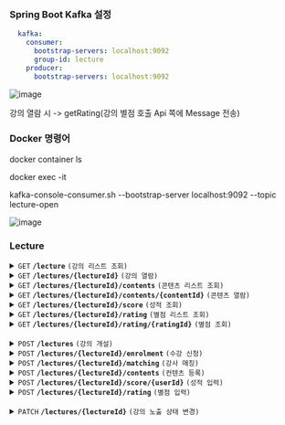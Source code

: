 ### Spring Boot Kafka 설정

``` yml
  kafka:
    consumer:
      bootstrap-servers: localhost:9092
      group-id: lecture
    producer:
      bootstrap-servers: localhost:9092
```

![image](https://user-images.githubusercontent.com/99159721/165893837-1ff0604c-d565-4c42-a5ce-3df4a227f256.png)


강의 열람 시 -> getRating(강의 별점 호출 Api 쪽에 Message 전송)

### Docker 명령어

docker container ls

docker exec -it

kafka-console-consumer.sh --bootstrap-server localhost:9092 --topic lecture-open

![image](https://user-images.githubusercontent.com/99159721/165893739-d8e42434-078d-4aa3-a432-bba12e0bb9aa.png)



### Lecture

<details>
  <summary>
    <code>GET</code> 
    <code><b>/lecture</b></code> 
    <code>(강의 리스트 조회)</code>
  </summary>

##### Header

> | name   | Description      | Required |
  > |--------|------------------|-----------|
> | `Authorization` |   사용자 인증 수단, 액세스 토큰 값     | O |
##### Responses

> | name   |  type      | Description      | Required |
  > |--------|------------|----------------|---|
> | `elements` |  Integer[]  | 강의ID 목록     | O |

</details>

<details>
  <summary>
    <code>GET</code> 
    <code><b>/lectures/{lectureId}</b></code> 
    <code>(강의 열람)</code>
  </summary>

##### Header

> | name   | Description      | Required |
> |--------|------------------|-----------|
> | `Authorization` |   사용자 인증 수단, 액세스 토큰 값     | O |
##### Parameters

> | name   |  type      | Description      | Required |
> |--------|------------|----------------|---|
> | `lectureId` |  Integer  | 강의 ID     | O |

##### Responses

> | name   |  type      | Description      | Required |
> |--------|------------|----------------|---|
> | `title` |  String  | 강의명     | O |
> | `location` |  String  | 강의 장소     | O |

</details>

<details>
  <summary>
    <code>GET</code> 
    <code><b>/lectures/{lectureId}/contents</b></code> 
    <code>(콘텐츠 리스트 조회)</code>
  </summary>

##### Header

> | name   | Description      | Required |
> |--------|------------------|-----------|
> | `Authorization` |   사용자 인증 수단, 액세스 토큰 값     | O |
##### Responses

> | name   |  type      | Description      | Required |
> |--------|------------|----------------|---|
> | `elements` |  Integer[]  | 콘텐츠 ID 목록     | O |

</details>



<details>
  <summary>
    <code>GET</code> 
    <code><b>/lectures/{lectureId}/contents/{contentId}</b></code> 
    <code>(콘텐츠 열람)</code>
  </summary>

##### Header

> | name   | Description      | Required |
> |--------|------------------|-----------|
> | `Authorization` |   사용자 인증 수단, 액세스 토큰 값     | O |
##### Responses

> | name   |  type      | Description      | Required |
> |--------|------------|----------------|---|
> | `content` |  String  | 콘텐츠     | O |
> | `examYn` |  String  | 시험유무     |  |

</details>

<details>
  <summary>
    <code>GET</code> 
    <code><b>/lectures/{lectureId}/score</b></code> 
    <code>(성적 조회)</code>
  </summary>

##### Header

> | name   | Description      | Required |
> |--------|------------------|-----------|
> | `Authorization` |   사용자 인증 수단, 액세스 토큰 값     | O |
##### Responses

> | name   |  type      | Description      | Required |
> |--------|------------|----------------|---|
> | `score` |  String  | 성적     | O |
> | `comment` |  String  | 코멘트     |  |

</details>


<details>
  <summary>
    <code>GET</code> 
    <code><b>/lectures/{lectureId}/rating</b></code> 
    <code>(별점 리스트 조회)</code>
  </summary>

##### Header

> | name   | Description      | Required |
> |--------|------------------|-----------|
> | `Authorization` |   사용자 인증 수단, 액세스 토큰 값     | O |
##### Responses

> | name   |  type      | Description      | Required |
> |--------|------------|----------------|---|
> | `elements` |  Integer[]  | 별점 ID 목록    | O |
> | `average_rating` |  String  | 별점 평균     |  |

</details>


<details>
  <summary>
    <code>GET</code> 
    <code><b>/lectures/{lectureId}/rating/{ratingId}</b></code> 
    <code>(별점 조회)</code>
  </summary>

##### Header

> | name   | Description      | Required |
> |--------|------------------|-----------|
> | `Authorization` |   사용자 인증 수단, 액세스 토큰 값     | O |
##### Responses

> | name   |  type      | Description      | Required |
> |--------|------------|----------------|---|
> | `rating` |  Float  | 별점     | O |
> | `comment` |  String  | 코멘트     |  |

</details>

<br>

<details>
  <summary>
    <code>POST</code> 
    <code><b>/lectures</b></code> 
    <code>(강의 개설)</code>
  </summary>

##### Header

> | name | Description      | Required |
------|--------|------------------|-----------|
> | `Authorization`  |   사용자 인증 수단, 액세스 토큰 값     | O |
##### Parameters

> | name |  type      | Description      | Required |
------|--------|------------|----------------|---|
> | `title`  |  String  | 강의명     | O |
> | `location`  |  String  | 강의장소     |  |

##### Responses

> | name           |  type      | Description      | Required |
----------------|--------|------------|----------------|---|
> | `lectureId` |  Integer  | 강의 ID     | O |

</details>


<details>
  <summary>
    <code>POST</code> 
    <code><b>/lectures/{lectureId}/enrolment</b></code> 
    <code>(수강 신청)</code>
  </summary>

##### Header

> | name   | Description      | Required |
> |--------|------------------|-----------|
> | `Authorization` |   사용자 인증 수단, 액세스 토큰 값     | O |
##### Parameters

> | name   |  type      | Description      | Required |
> |--------|------------|----------------|---|
> | `userId` |  Integer  | 회원 ID     | O |

##### Responses

> | name   |  type      | Description      | Required |
> |--------|------------|----------------|---|
> | `enrolmentId` |  Integer  | 수강신청 ID     | O |

</details>

<details>
  <summary>
    <code>POST</code> 
    <code><b>/lectures/{lectureId}/matching</b></code> 
    <code>(강사 매칭)</code>
  </summary>

##### Header

> | name   | Description      | Required |
> |--------|------------------|-----------|
> | `Authorization` |   사용자 인증 수단, 액세스 토큰 값     | O |
##### Parameters

> | name   |  type      | Description      | Required |
> |--------|------------|----------------|---|
> | `lectureId` |  Integer  | 강의 ID     | O |
> | `userId` |  Integer  | 강사 회원 ID     | O |

##### Responses

> | name   |  type      | Description      | Required |
> |--------|------------|----------------|---|
> | `matchingId` |  Integer  | 매칭 ID     | O |

</details>

<details>
  <summary>
    <code>POST</code> 
    <code><b>/lectures/{lectureId}/contents</b></code> 
    <code>(컨텐츠 등록)</code>
  </summary>

##### Header

> | name   | Description      | Required |
> |--------|------------------|-----------|
> | `Authorization` |   사용자 인증 수단, 액세스 토큰 값     | O |
##### Parameters

> | name   |  type      | Description      | Required |
> |--------|------------|----------------|---|
> | `content` |  String  | 컨텐츠     | O |
> | `examYn` |  String  | 시험유무     |  |

##### Responses

> | name   |  type      | Description      | Required |
> |--------|------------|----------------|---|
> | `contentId` |  Integer  | 콘텐츠 ID     | O |

</details>

<details>
  <summary>
    <code>POST</code> 
    <code><b>/lectures/{lectureId}/score/{userId}</b></code> 
    <code>(성적 입력)</code>
  </summary>

##### Header

> | name   | Description      | Required |
> |--------|------------------|-----------|
> | `Authorization` |   사용자 인증 수단, 액세스 토큰 값     | O |
##### Parameters

> | name   |  type      | Description      | Required |
> |--------|------------|----------------|---|
> | `score` |  String  | 성적     | O |
> | `comment` |  String  | 코멘트     |  |

##### Responses

> | name   |  type      | Description      | Required |
> |--------|------------|----------------|---|
> | `scoreId` |  Integer  | 성적 ID     | O |

</details>

<details>
  <summary>
    <code>POST</code> 
    <code><b>/lectures/{lectureId}/rating</b></code> 
    <code>(별점 입력)</code>
  </summary>

##### Header

> | name   | Description      | Required |
> |--------|------------------|-----------|
> | `Authorization` |   사용자 인증 수단, 액세스 토큰 값     | O |
##### Parameters

> | name   |  type      | Description      | Required |
> |--------|------------|----------------|---|
> | `rating` |  Float  | 별점     | O |
> | `comment` |  String  | 코멘트     |  |

##### Responses

> | name   |  type      | Description      | Required |
> |--------|------------|----------------|---|
> | `ratingId` |  Integer  | 별점 ID     | O |

</details>

<br>

<details>
  <summary>
    <code>PATCH</code> 
    <code><b>/lectures/{lectureId}</b></code> 
    <code>(강의 노출 상태 변경)</code>
  </summary>

##### Header

> | name   | Description      | Required |
> |--------|------------------|-----------|
> | `Authorization` |   사용자 인증 수단, 액세스 토큰 값     | O |
##### Parameters

> | name   |  type      | Description      | Required |
> |--------|------------|----------------|---|
> | `lectureId` |  Integer  | 강의 ID     | O |

##### Responses

> | name   |  type      | Description      | Required |
> |--------|------------|----------------|---|
> | `exposedYn` |  String  | 강의 노출 유무  | O |

</details>
